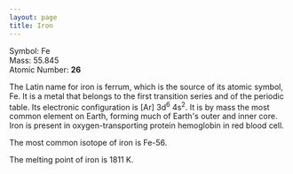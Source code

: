 ```yaml
---
layout: page
title: Iron
---
```


Symbol: Fe<br/>
Mass: 55.845<br/>
Atomic Number: **26**<br/>

The Latin name for iron is ferrum, which is the source of 
its atomic symbol, Fe. It is a metal that belongs to the 
first transition series and of the periodic table. Its 
electronic configuration is [Ar] 3d<sup>6</sup> 4s<sup>2</sup>. It is by mass 
the most common element on Earth, forming much of Earth's 
outer and inner core. Iron is present in oxygen-transporting 
protein hemoglobin in red blood cell.

The most common isotope of iron is Fe-56.

The melting point of iron is 1811 K.
